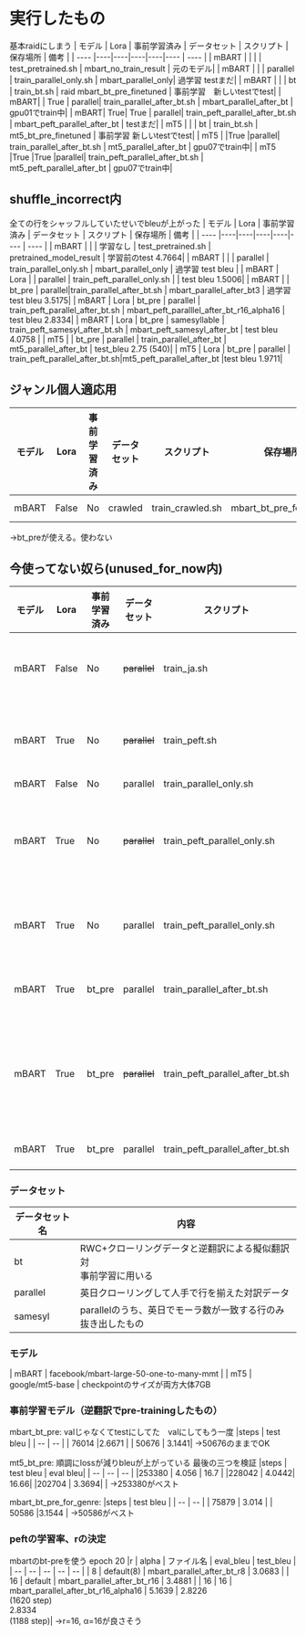 # 実行したもの

基本raidにしまう
| モデル | Lora | 事前学習済み | データセット | スクリプト | 保存場所 | 備考 |
| ---- |----|----|----|----|---- | ---- |
| mBART | | | | test_pretrained.sh | mbart_no_train_result | 元のモデル|
| mBART | |  | parallel | train_parallel_only.sh | mbart_parallel_only| 過学習 testまだ|
| mBART |  |  | bt | train_bt.sh | raid mbart_bt_pre_finetuned | 事前学習　新しいtestでtest|
| mBART| | True | parallel| train_parallel_after_bt.sh | mbart_parallel_after_bt | gpu01でtrain中| 
| mBART| True| True | parallel| train_peft_parallel_after_bt.sh | mbart_peft_parallel_after_bt | testまだ| 
| mT5 |  | | bt | train_bt.sh | mt5_bt_pre_finetuned | 事前学習 新しいtestでtest|
| mT5 | |True |parallel| train_parallel_after_bt.sh | mt5_parallel_after_bt | gpu07でtrain中|
| mT5 |True |True |parallel| train_peft_parallel_after_bt.sh | mt5_peft_parallel_after_bt | gpu07でtrain中|


## shuffle_incorrect内
全ての行をシャッフルしていたせいでbleuが上がった
| モデル | Lora | 事前学習済み | データセット | スクリプト | 保存場所 | 備考 |
| ---- |----|----|----|----|---- | ---- |
| mBART |  |  | 学習なし | test_pretrained.sh | pretrained_model_result | 学習前のtest 4.7664|
| mBART |  |  | parallel | train_parallel_only.sh | mbart_parallel_only | 過学習 test bleu |
| mBART | Lora |  | parallel | train_peft_parallel_only.sh | | test bleu 1.5006|
| mBART |  | bt_pre | parallel|train_parallel_after_bt.sh | mbart_parallel_after_bt3 | 過学習 test bleu 3.5175|
| mBART | Lora | bt_pre | parallel | train_peft_parallel_after_bt.sh | mbart_peft_paralllel_after_bt_r16_alpha16 | test bleu 2.8334|
| mBART | Lora | bt_pre | samesyllable | train_peft_samesyl_after_bt.sh | mbart_peft_samesyl_after_bt | test bleu  4.0758 |
| mT5 |  | bt_pre | parallel | train_parallel_after_bt | mt5_parallel_after_bt | test_bleu 2.75 (540)|
| mT5 | Lora | bt_pre | parallel | train_peft_parallel_after_bt.sh|mt5_peft_parallel_after_bt |test bleu 1.9711|

## ジャンル個人適応用
| モデル | Lora | 事前学習済み | データセット | スクリプト | 保存場所 | 備考 |
| ---- |----|----|----|----|---- | ---- |
| mBART | False | No | crawled | train_crawled.sh | mbart_bt_pre_for_genre | checkpoint50586 best|
->bt_preが使える。使わない

## 今使ってない奴ら(unused_for_now内)
| モデル | Lora | 事前学習済み | データセット | スクリプト | 保存場所 | 備考 |
| ---- |----|----|----|----|---- | ---- |
| mBART | False | No | ~~parallel~~ | train_ja.sh |raid_elmo mbart_parallel_only| データシャッフル前|
| mBART | True | No | ~~parallel~~ | train_peft.sh | raid lora_parallel_only| データシャッフル前 |
| mBART | False |No | parallel | train_parallel_only.sh | raid mbart_parallel_only2 ||
| mBART | True |No | ~~parallel~~ | train_peft_parallel_only.sh | raid mbart_lora_parallel_only |データセットに古いものを指定|
| mBART | True |No | parallel | train_peft_parallel_only.sh | raid mbart_lora_parallel_only2 |　新しくした testまだ|
| mBART | True | bt_pre | parallel | train_parallel_after_bt.sh | raid mbart_parallel_after_bt | 予想通り過学習 |
| mBART | True | bt_pre | ~~parallel~~ | train_peft_parallel_after_bt.sh | mbart_peft_parallel_after_bt| r=4　性能あまり　データセット違う |
| mBART | True | bt_pre | parallel | train_peft_parallel_after_bt.sh | mbart_peft_paralllel_after_bt2 | r=8 testまだ|



### データセット
|データセット名|内容|
|-- | -- |
|bt | RWC+クローリングデータと逆翻訳による擬似翻訳対<br>事前学習に用いる |
|parallel | 英日クローリングして人手で行を揃えた対訳データ |
|samesyl | parallelのうち、英日でモーラ数が一致する行のみ抜き出したもの |

### モデル
| mBART | facebook/mbart-large-50-one-to-many-mmt |
| mT5 | google/mt5-base |
checkpointのサイズが両方大体7GB

### 事前学習モデル（逆翻訳でpre-trainingしたもの）
mbart_bt_pre: 
valじゃなくてtestにしてた　valにしてもう一度
|steps | test bleu |
| -- | -- |
| 76014 |2.6671 |
| 50676 | 3.1441|
->50676のままでOK

mt5_bt_pre:
順調にlossが減りbleuが上がっている
最後の三つを検証
|steps | test bleu | eval bleu|
| -- | -- | -- |
|253380 | 4.056 | 16.7 |
|228042 | 4.0442| 16.66| 
|202704 | 3.3694| |
->253380がベスト

mbart_bt_pre_for_genre:
|steps | test bleu |
| -- | -- |
| 75879 | 3.014 |
| 50586 |3.1544 |
->50586がベスト

### peftの学習率、rの決定
mbartのbt-preを使う
epoch 20
|r | alpha | ファイル名 | eval_bleu | test_bleu |
| -- | -- | -- | -- | -- |
| 8 | default(8) | mbart_parallel_after_bt_r8 | 3.0683  |
| 16 | default | mbart_parallel_after_bt_r16 |  3.4881 |
| 16 | 16 | mbart_parallel_after_bt_r16_alpha16 | 5.1639 | 2.8226<br>(1620 step) <br>2.8334<br>(1188 step)|
->r=16, α=16が良さそう